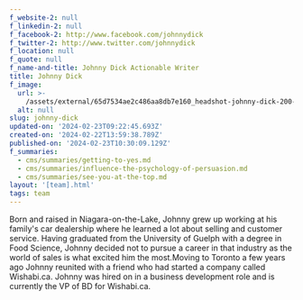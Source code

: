 ```yaml
---
f_website-2: null
f_linkedin-2: null
f_facebook-2: http://www.facebook.com/johnnydick
f_twitter-2: http://www.twitter.com/johnnydick
f_location: null
f_quote: null
f_name-and-title: Johnny Dick Actionable Writer
title: Johnny Dick
f_image:
  url: >-
    /assets/external/65d7534ae2c486aa8db7e160_headshot-johnny-dick-200-180x220.jpeg
  alt: null
slug: johnny-dick
updated-on: '2024-02-23T09:22:45.693Z'
created-on: '2024-02-22T13:59:38.789Z'
published-on: '2024-02-23T10:30:09.129Z'
f_summaries:
  - cms/summaries/getting-to-yes.md
  - cms/summaries/influence-the-psychology-of-persuasion.md
  - cms/summaries/see-you-at-the-top.md
layout: '[team].html'
tags: team
---
```


Born and raised in Niagara-on-the-Lake, Johnny grew up working at his family's car dealership where he learned a lot about selling and customer service. Having graduated from the University of Guelph with a degree in Food Science, Johnny decided not to pursue a career in that industry as the world of sales is what excited him the most.Moving to Toronto a few years ago Johnny reunited with a friend who had started a company called Wishabi.ca. Johnny was hired on in a business development role and is currently the VP of BD for Wishabi.ca.
